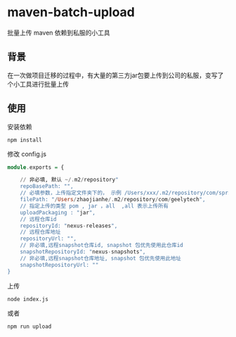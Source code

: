 # maven-batch-upload


批量上传 maven 依赖到私服的小工具


## 背景

在一次做项目迁移的过程中，有大量的第三方jar包要上传到公司的私服，变写了个小工具进行批量上传

## 使用

安装依赖

```
npm install
```
修改 config.js

```hs
module.exports = {

    // 非必填, 默认 ~/.m2/repository"
    repoBasePath: "",
    // 必填参数，上传指定文件夹下的， 示例 /Users/xxx/.m2/repository/com/spring
    filePath: "/Users/zhaojianhe/.m2/repository/com/geelytech",
    // 指定上传的类型 pom , jar ，all  ,all 表示上传所有
    uploadPackaging : "jar",
    // 远程仓库id
    repositoryId: "nexus-releases",
    // 远程仓库地址
    repositoryUrl: "",
    // 非必填,远程snapshot仓库id, snapshot 包优先使用此仓库id
    snapshotRepositoryId: "nexus-snapshots",
    // 非必填,远程snapshot仓库地址, snapshot 包优先使用此地址
    snapshotRepositoryUrl: ""
}
```
上传

```
node index.js
```
或者

```
npm run upload
```


